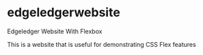# edgeledgerwebsite
Edgeledger Website With Flexbox

This is a website that is useful for demonstrating CSS Flex features
